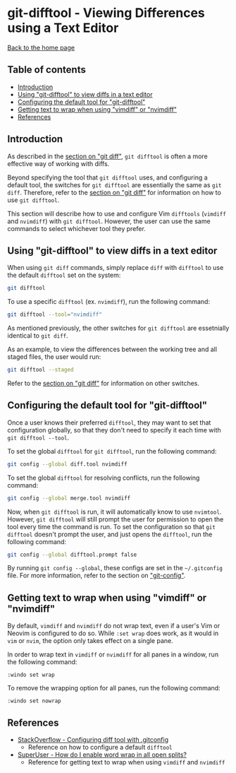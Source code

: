 git-difftool - Viewing Differences using a Text Editor
======================================================

[Back to the home page](../README.md)

Table of contents
-----------------

- [Introduction](#introduction)
- [Using "git-difftool" to view diffs in a text editor](#using-git-difftool-to-view-diffs-in-a-text-editor)
- [Configuring the default tool for "git-difftool"](#configuring-the-default-tool-for-git-difftool)
- [Getting text to wrap when using "vimdiff" or "nvimdiff"](#getting-text-to-wrap-when-using-vimdiff-or-nvimdiff)
- [References](#references)

Introduction
------------

As described in the [section on "git diff"](git-diff.md#introduction), `git difftool` is often a more effective way of working with diffs.

Beyond specifying the tool that `git difftool` uses, and configuring a default tool, the switches for `git difftool` are essentially the same as `git diff`. Therefore, refer to the [section on "git diff"](git-diff.md#using-git-diff-to-view-changes) for information on how to use `git difftool`.

This section will describe how to use and configure Vim `difftools` (`vimdiff` and `nvimdiff`) with `git difftool`. However, the user can use the same commands to select whichever tool they prefer.

Using "git-difftool" to view diffs in a text editor
---------------------------------------------------

When using `git diff` commands, simply replace `diff` with `difftool` to use the default `difftool` set on the system:

```bash
git difftool
```

To use a specific `difftool` (ex. `nvimdiff`), run the following command:

```bash
git difftool --tool="nvimdiff"
```

As mentioned previously, the other switches for `git difftool` are essetnially identical to `git diff`.

As an example, to view the differences between the working tree and all staged files, the user would run:

```bash
git difftool --staged
```

Refer to the [section on "git diff"](git-diff.md#using-git-diff-to-view-changes) for information on other switches.

Configuring the default tool for "git-difftool"
-----------------------------------------------

Once a user knows their preferred `difftool`, they may want to set that configuration globally, so that they don't need to specify it each time with `git difftool --tool`.

To set the global `difftool` for `git difftool`, run the following command:

```bash
git config --global diff.tool nvimdiff
```

To set the global `difftool` for resolving conflicts, run the following command:

```bash
git config --global merge.tool nvimdiff
```

Now, when `git difftool` is run, it will automatically know to use `nvimtool`. However, `git difftool` will still prompt the user for permission to open the tool every time the command is run. To set the configuration so that `git difftool` doesn't prompt the user, and just opens the `difftool`, run the following command:

```bash
git config --global difftool.prompt false
```

By running `git config --global`, these configs are set in the `~/.gitconfig` file. For more information, refer to the section on ["git-config"](git-config.md#global-configs-for-git-difftool).

Getting text to wrap when using "vimdiff" or "nvimdiff"
-------------------------------------------------------

By default, `vimdiff` and `nvimdiff` do not wrap text, even if a user's Vim or Neovim is configured to do so. While `:set wrap` does work, as it would in `vim` or `nvim`, the option only takes effect on a single pane.


In order to wrap text in `vimdiff` or `nvimdiff` for all panes in a window, run the following command:

```vim
:windo set wrap
```

To remove the wrapping option for all panes, run the following command:

```vim
:windo set nowrap
```

References
----------

- [StackOverflow - Configuring diff tool with .gitconfig](https://stackoverflow.com/questions/6412516/configuring-diff-tool-with-gitconfig)
    - Reference on how to configure a default `difftool`
- [SuperUser - How do I enable word wrap in all open splits?](https://superuser.com/questions/307331/how-do-i-enable-word-wrap-in-all-open-splits)
    - Reference for getting text to wrap when using `vimdiff` and `nvimdiff`

